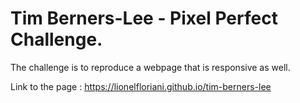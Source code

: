 # Tim Berners-Lee - Pixel Perfect Challenge.

The challenge is to reproduce a webpage that is responsive as well.

Link to the page : https://lionelfloriani.github.io/tim-berners-lee
